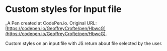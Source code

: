 # Custom styles for Input file
 _A Pen created at CodePen.io. Original URL: [https://codepen.io/GeoffreyCrofte/pen/HbwcG](https://codepen.io/GeoffreyCrofte/pen/HbwcG).

 Custom styles on an input:file with JS return about file selected by the user.